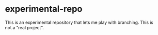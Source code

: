 # experimental-repo
This is an experimental repository that lets me play with branching. This is not a "real project".
